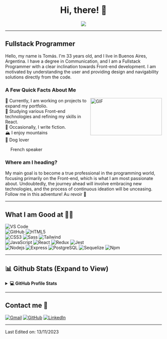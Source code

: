 <h1 align="center"> Hi, there! 👋 </h1>

<p align="center">
  <a href="https://github.com/DenverCoder1/readme-typing-svg"><img src="https://readme-typing-svg.herokuapp.com?lines=;Full+Stack+Web+Developer;Front-end%20Passionate;Always%20learning%20new%20things&center=true&width=500&height=60&size=25"></a>
</p>

---

## Fullstack Programmer
Hello, my name is Tomás. I'm 33 years old, and I live in Buenos Aires, Argentina. I have a degree in Communication, and I am a Fullstack Programmer with a clear inclination towards Front-end development. I am motivated by understanding the user and providing design and navigability solutions directly from the code.
<br/>
### A Few Quick Facts About Me
<img align="right" height="120" width="230" alt="GIF" src="https://i.pinimg.com/originals/e4/26/70/e426702edf874b181aced1e2fa5c6cde.gif" />
🔭 Currently, I am working on projects to expand my portfolio. <br/>
🧐 Studying various Front-end technologies and refining my skills in React.  <br/>
📝 Occasionally, I write fiction.  <br/>
🏔️ I enjoy mountains  <br/>
🐶 Dog lover <br/>
<p>  <img src="https://cdn-icons-png.flaticon.com/512/197/197560.png" width="13"/> French speaker</p>

### Where am I heading?
My main goal is to become a true professional in the programming world, focusing primarily on the Front-end, which is what I am most passionate about. Undoubtedly, the journey ahead will involve embracing new technologies, and the process of continuous ideation will be unceasing. Follow me in this adventure! Au revoir 🤗


---
## What I am Good at 🧑‍💻

![VS Code](http://img.shields.io/badge/-VS%20Code-007ACC?style=flat-square&logo=visual-studio-code&logoColor=ffffff) <br/>
![GitHub](https://img.shields.io/badge/-GitHub-181717?style=flat-square&logo=github) 
![HTML5](https://img.shields.io/badge/-HTML5-%23E44D27?style=flat-square&logo=html5&logoColor=ffffff) <br/>
![CSS3](https://img.shields.io/badge/-CSS3-%231572B6?style=flat-square&logo=css3)
![Sass](https://img.shields.io/badge/-Sass-%23CC6699?style=flat-square&logo=sass&logoColor=ffffff)
![Tailwind](https://img.shields.io/badge/TailwindCSS-8A2BE2?style=flat&logo=tailwindCSS&color=white) <br/>
![JavaScript](https://img.shields.io/badge/-JavaScript-%23F7DF1C?style=flat-square&logo=javascript&logoColor=000000&labelColor=%23F7DF1C&color=%23FFCE5A)
![React](https://img.shields.io/badge/-React-61DAFB?style=flat-square&logo=react&logoColor=ffffff) 
![Redux](https://img.shields.io/badge/Redux-8A2BE2?style=flat&logo=redux)
![Jest](https://img.shields.io/badge/Jest-red?style=flat-square&logo=jest) <br/>
![Nodejs](https://img.shields.io/badge/-Nodejs-339933?style=flat-square&logo=Node.js&logoColor=ffffff)
![Express](https://img.shields.io/badge/Express-8A2BE2?style=flat&logo=Express&color=black) 
![PostgreSQL](https://img.shields.io/badge/PostgreSQL-white?logo=postgreSQL)
![Sequelize](https://img.shields.io/badge/Sequelize-blue?style=flat-square&logo=sequelize&logoColor=blue&color=black) 
![Npm](https://img.shields.io/badge/-npm-CB3837?style=flat-square&logo=npm) 

---
## 📊 Github Stats (Expand to View) 
<details> 
<summary><b>💻 GitHub Profile Stats</b></summary>
<br/>
  <p align="left">
    <a href="https://github.com/Tomas-Bombau/github-readme-stats"><img alt="Tomas-Bombau's Github Stats" src="https://github-readme-stats.vercel.app/api?username=Tomas-Bombau&show_icons=true&count_private=true&theme=algolia" height="192px"/></a>
<br/>
<img src="https://github-readme-stats.vercel.app/api/top-langs?username=Tomas-Bombau&show_icons=true&locale=en&layout=compact&theme=algolia" alt="Tomas-Bombau" height="192px"/>
  <br/>
  <b>Note:</b> Top languages is only a metric of the languages my public code consists of and doesn't reflect experience or skill level.
  </p>
</details>

---

## Contact me 📝

<p align="left">
	<a href="mailto:tomas.bombau@gmail.com"><img src="https://img.icons8.com/bubbles/50/000000/gmail.png" alt="Gmail"/></a>
	<a href="https://github.com/Tomas-Bombau"><img src="https://img.icons8.com/bubbles/50/000000/github.png" alt="GitHub"/></a>
	<a href="https://www.linkedin.com/in/tom%C3%A1s-ignacio-bombau-049a52139/"><img src="https://img.icons8.com/bubbles/50/000000/linkedin.png" alt="LinkedIn"/></a>
</p>

---

[twitter]: https://twitter.com/TomiBombau
[linkedin]: https://www.linkedin.com/in/tom%C3%A1s-ignacio-bombau-049a52139/

Last Edited on: 13/11/2023
